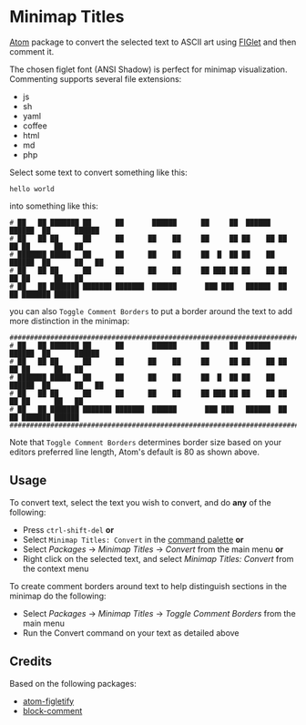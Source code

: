 # Minimap Titles
[Atom](https://atom.io/) package to convert the selected text to ASCII art using [FIGlet](http://www.figlet.org/) and then comment it.

The chosen figlet font (ANSI Shadow) is perfect for minimap visualization. Commenting supports several file extensions:
- js
- sh
- yaml
- coffee
- html
- md
- php

Select some text to convert something like this:

```
hello world
```

into something like this:

```
# ██   ██ ███████ ██      ██       ██████      ██     ██  ██████  ██████  ██      ██████  
# ██   ██ ██      ██      ██      ██    ██     ██     ██ ██    ██ ██   ██ ██      ██   ██
# ███████ █████   ██      ██      ██    ██     ██  █  ██ ██    ██ ██████  ██      ██   ██
# ██   ██ ██      ██      ██      ██    ██     ██ ███ ██ ██    ██ ██   ██ ██      ██   ██
# ██   ██ ███████ ███████ ███████  ██████       ███ ███   ██████  ██   ██ ███████ ██████
```

you can also `Toggle Comment Borders` to put a border around the text to add more distinction in the minimap:

```
###############################################################################
# ██   ██ ███████ ██      ██       ██████      ██     ██  ██████  ██████  ██      ██████
# ██   ██ ██      ██      ██      ██    ██     ██     ██ ██    ██ ██   ██ ██      ██   ██
# ███████ █████   ██      ██      ██    ██     ██  █  ██ ██    ██ ██████  ██      ██   ██
# ██   ██ ██      ██      ██      ██    ██     ██ ███ ██ ██    ██ ██   ██ ██      ██   ██
# ██   ██ ███████ ███████ ███████  ██████       ███ ███   ██████  ██   ██ ███████ ██████
###############################################################################
```

Note that `Toggle Comment Borders` determines border size based on your editors preferred line length, Atom's default is 80 as shown above.

## Usage
To convert text, select the text you wish to convert, and do **any** of the following:
- Press `ctrl-shift-del` **or**
- Select `Minimap Titles: Convert` in the [command palette](https://atom.io/docs/latest/getting-started-atom-basics#command-palette) **or**
- Select _Packages_ -> _Minimap Titles_ -> _Convert_ from the main menu **or**
- Right click on the selected text, and select _Minimap Titles: Convert_ from the context menu

To create comment borders around text to help distinguish sections in the minimap do the following:
- Select _Packages_ -> _Minimap Titles_ -> _Toggle Comment Borders_ from the main menu
- Run the Convert command on your text as detailed above

## Credits
Based on the following packages:
- [atom-figletify](https://github.com/robatron/atom-figletify)
- [block-comment](https://github.com/RayKwon/atom-block-comment/)
